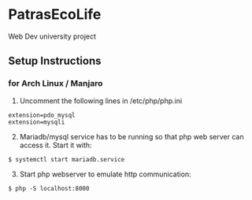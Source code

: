 # PatrasEcoLife
Web Dev university project

## Setup Instructions
### for Arch Linux / Manjaro

1) Uncomment the following lines in /etc/php/php.ini
```
extension=pdo_mysql
extension=mysqli
```
2) Mariadb/mysql service has to be running so that php web server can access it. Start it with:

`$ systemctl start mariadb.service`

3) Start php webserver to emulate http communication:

`$ php -S localhost:8000`
